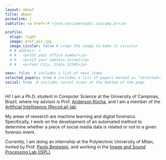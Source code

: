 ```yaml
---
layout: about
title: about
permalink: /
subtitle: <a href='#'>jose.nascimento@ic.unicamp.br</a>

profile:
  align: right
  image: prof_pic.jpg
  image_cicular: false # crops the image to make it circular
  # # address: >
  # #   <p>555 your office number</p>
  # #   <p>123 your address street</p>
  # #   <p>Your City, State 12345</p>

news: false  # includes a list of news items
selected_papers: true # includes a list of papers marked as "selected={true}"
social: true  # includes social icons at the bottom of the page
---
```


Hi! I am a Ph.D. student in Computer Science at the University of Campinas, Brazil, where my advisor is Prof. [Anderson Rocha](https://www.ic.unicamp.br/~rocha/), and I am a member of the [Artificial Intelligence (Recod.ai) lab](http://recod.ai/).

My areas of research are machine learning and digital forensics. Specifically, I work on the development of an automated method to determine whether a piece of social media data is related or not to a given forensic event.

Currently, I am doing an internship at the Polytechnic University of Milan, invited by Prof. [Paolo Bestagini](https://bestagini.faculty.polimi.it/), and working in the [Image and Sound Processing Lab (ISPL)](http://ispl.deib.polimi.it/).